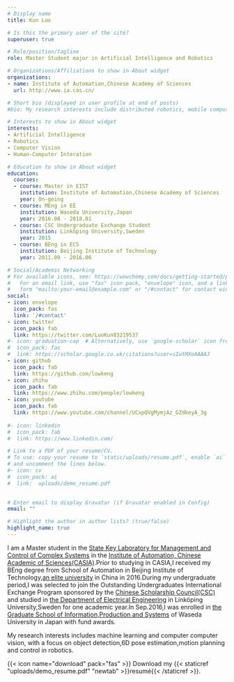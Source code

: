 ```yaml
---
# Display name
title: Kun Luo

# Is this the primary user of the site?
superuser: true

# Role/position/tagline
role: Master Student major in Artificial Intelligence and Robotics

# Organizations/Affiliations to show in About widget
organizations:
- name: Institute of Automation,Chinese Academy of Sciences
  url: http://www.ia.cas.cn/

# Short bio (displayed in user profile at end of posts)
#bio: My research interests include distributed robotics, mobile computing and programmable matter.

# Interests to show in About widget
interests:
- Artificial Intelligence
- Robotics
- Computer Vision
- Human-Computer Interation

# Education to show in About widget
education:
  courses:
  - course: Master in EIST
    institution: Institute of Automation,Chinese Academy of Sciences 
    year: On-going
  - course: MEng in EE
    institution: Waseda University,Japan
    year: 2016.08 - 2018.01
  - course: CSC Undergraduate Exchange Student
    institution: Linköping University,Sweden
    year: 2015
  - course: BEng in ECS
    institution: Beijing Institute of Technology
    year: 2011.09 - 2016.06

# Social/Academic Networking
# For available icons, see: https://wowchemy.com/docs/getting-started/page-builder/#icons
#   For an email link, use "fas" icon pack, "envelope" icon, and a link in the
#   form "mailto:your-email@example.com" or "/#contact" for contact widget.
social:
- icon: envelope
  icon_pack: fas
  link: '/#contact'
- icon: twitter
  icon_pack: fab
  link: https://twitter.com/LuoKun83219537
#- icon: graduation-cap  # Alternatively, use `google-scholar` icon from `ai` icon pack
#  icon_pack: fas
#  link: https://scholar.google.co.uk/citations?user=sIwtMXoAAAAJ
- icon: github
  icon_pack: fab
  link: https://github.com/lowkeng
- icon: zhihu
  icon_pack: fab
  link: https://www.zhihu.com/people/lowkeng
- icon: youtube
  icon_pack: fab
  link: https://www.youtube.com/channel/UCxpQVgMymjAz_GZdkeyA_3g
  
#- icon: linkedin
#  icon_pack: fab
#  link: https://www.linkedin.com/

# Link to a PDF of your resume/CV.
# To use: copy your resume to `static/uploads/resume.pdf`, enable `ai` icons in `params.toml`, 
# and uncomment the lines below.
#- icon: cv
#  icon_pack: ai
#  link:  uploads/demo_resume.pdf
 

# Enter email to display Gravatar (if Gravatar enabled in Config)
email: ""

# Highlight the author in author lists? (true/false)
highlight_name: true
---
```


I am a Master student in the [State Key Laboratory for Management and Control of Complex Systems](http://www.compsys.ia.ac.cn/EN/index.html) in the [Institute of Automation, Chinese Academic of Sciences(CASIA)](http://english.ia.cas.cn/).Prior to studying in CASIA,I received my BEng degree from School of Automation in Beijing Institute of Technology,[an elite university](https://www.usnews.com/education/best-global-universities/china) in China in 2016.During my undergraduate period,I was selected to join the Outstanding Undergraduates International Exchange Program sponsored by the [Chinese Scholarship Council(CSC)](https://www.csc.edu.cn/) and studied in [the Department of Electrical Engineering](https://liu.se/en/organisation/liu/isy) in Linköping University,Sweden for one academic year.In Sep.2016,I was enrolled in [the Graduate School of Information,Production and Systems](https://www.waseda.jp/fsci/gips/en/) of Waseda University in Japan with fund awards.

My research interests includes machine learning and computer computer vision, with a focus on object detection,6D pose estimation,motion planning and control in robotics.

{{< icon name="download" pack="fas" >}} Download my {{< staticref "uploads/demo_resume.pdf" "newtab" >}}resumé{{< /staticref >}}.

